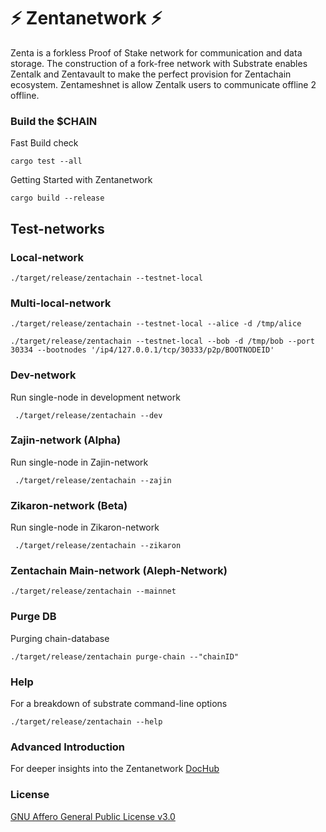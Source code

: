 # :zap: Zentanetwork :zap:

Zenta is a forkless Proof of Stake network for communication and data storage. 
The construction of a fork-free network with Substrate enables Zentalk and Zentavault to make the perfect provision for Zentachain ecosystem. Zentameshnet is allow Zentalk users to communicate offline 2 offline.

### Build the $CHAIN

Fast Build check

````
cargo test --all
````

Getting Started with Zentanetwork

````
cargo build --release
````

## Test-networks

### Local-network

````
./target/release/zentachain --testnet-local
````
### Multi-local-network

````
./target/release/zentachain --testnet-local --alice -d /tmp/alice
````

````
./target/release/zentachain --testnet-local --bob -d /tmp/bob --port 30334 --bootnodes '/ip4/127.0.0.1/tcp/30333/p2p/BOOTNODEID'
````
### Dev-network
Run single-node in development network

````
 ./target/release/zentachain --dev
````

### Zajin-network (Alpha)
Run single-node in Zajin-network
````
 ./target/release/zentachain --zajin
 ````
 
### Zikaron-network (Beta)
Run single-node in Zikaron-network
````
 ./target/release/zentachain --zikaron
````

### Zentachain Main-network (Aleph-Network)

````
./target/release/zentachain --mainnet
````

### Purge DB
Purging chain-database

````
./target/release/zentachain purge-chain --"chainID"
````
### Help
For a breakdown of substrate command-line options
````
./target/release/zentachain --help
````

### Advanced Introduction 
For deeper insights into the Zentanetwork
[DocHub](https://docs.zentachain.io)

### License

[GNU Affero General Public License v3.0](https://github.com/ZentaChain/Zentanetwork/blob/master/LICENSE)
